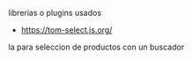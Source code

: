 librerias o plugins usados 

- https://tom-select.js.org/

la para seleccion de productos con un buscador